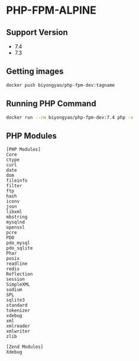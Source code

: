 # PHP-FPM-ALPINE


## Support Version

* 7.4
* 7.3


## Getting images

```bash
docker push biyongyao/php-fpm-dev:tagname
```

## Running PHP Command

```bash
docker run --rm biyongyao/php-fpm-dev:7.4 php -v
```

## PHP Modules

```config
[PHP Modules]
Core
ctype
curl
date
dom
fileinfo
filter
ftp
hash
iconv
json
libxml
mbstring
mysqlnd
openssl
pcre
PDO
pdo_mysql
pdo_sqlite
Phar
posix
readline
redis
Reflection
session
SimpleXML
sodium
SPL
sqlite3
standard
tokenizer
xdebug
xml
xmlreader
xmlwriter
zlib

[Zend Modules]
Xdebug
```

